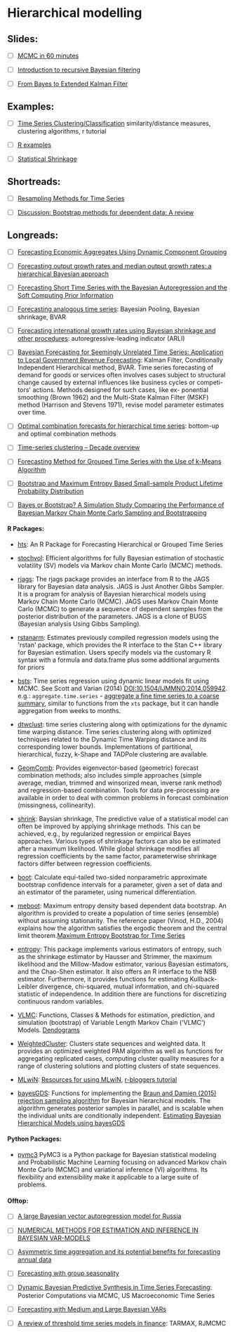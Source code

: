 # Hierarchical modelling

## Slides:

- [ ] [MCMC in 60 minutes](http://www.math.chalmers.se/~bodavid/GMRF2015/Lectures/F6slides.pdf)

- [ ] [Introduction to recursive Bayesian filtering](https://people.csail.mit.edu/mrub/talks/filtering.pdf)

- [ ] [From Bayes to Extended Kalman Filter](http://people.ciirc.cvut.cz/~hlavac/TeachPresEn/55AutonomRobotics/2015-05-04ReinsteinBayes-ekf.pdf)



## Examples:


- [ ] [Time Series Clustering/Classification](http://www.stat.unc.edu/faculty/pipiras/timeseries/Multivariate_6_-_Classification_Clustering_-_Menu.html#what_is_this_all_about)
similarity/distance measures, clustering algorithms, r tutorial


- [ ] [R examples](http://www.rdatamining.com/examples/hierarchical-clustering)

- [ ] [Statistical Shrinkage](https://eranraviv.com/shrinkage-in-statistics/)


## Shortreads:

- [ ] [Resampling Methods for Time Series](http://www-stat.wharton.upenn.edu/~stine/stat910/lectures/13_bootstrap.pdf)

- [ ] [Discussion: Bootstrap methods for dependent data: A review](http://mapageweb.umontreal.ca/goncals/documents/Goncalves-Politis-2011.pdf)



## Longreads:

- [ ] [Forecasting Economic Aggregates Using
Dynamic Component Grouping](https://mpra.ub.uni-muenchen.de/81585/1/MPRA_paper_81585.pdf)


- [ ] [Forecasting output growth rates and median output growth rates: a hierarchical Bayesian approach
](https://onlinelibrary.wiley.com/doi/pdf/10.1002/for.800)



- [ ] [Forecasting Short Time Series
with the Bayesian Autoregression
and the Soft Computing Prior Information](https://link.springer.com/chapter/10.1007/978-3-319-10765-3_10)










- [ ] [Forecasting analogous time series](http://citeseerx.ist.psu.edu/viewdoc/download?doi=10.1.1.519.6011&rep=rep1&type=pdf): Bayesian Pooling, Bayesian shrinkage, BVAR  


- [ ] [Forecasting international growth rates using Bayesian shrinkage and other procedures](https://www.sciencedirect.com/science/article/pii/0304407689900365): autoregressive-leading indicator (ARLI) 


- [ ] [Bayesian Forecasting for Seemingly Unrelated Time Series: Application to Local Government Revenue Forecasting](https://www.jstor.org/stable/2632644?seq=1#page_scan_tab_contents):
Kalman Filter,  Conditionally Independent Hierarchical method,  BVAR.  Time series forecasting of demand for goods or services
 often involves cases subject to structural change caused
 by external influences like business cycles or competi-
 tors' actions. Methods designed for such cases, like ex-
 ponential smoothing (Brown 1962) and the Multi-State
 Kalman Filter (MSKF) method (Harrison and Stevens
 1971), revise model parameter estimates over time.




- [ ] [Optimal combination forecasts for hierarchical time series](https://robjhyndman.com/papers/Hierarchical6.pdf):  bottom-up and optimal combination methods




- [ ] [Time-series clustering – Decade overview](https://www.sciencedirect.com/science/article/abs/pii/S0306437915000733) 


- [ ] [Forecasting Method for Grouped Time Series with the Use of k-Means Algorithm](https://arxiv.org/pdf/1509.04705.pdf)




- [ ] [Bootstrap and Maximum Entropy Based Small-sample
Product Lifetime Probability Distribution](https://ac.els-cdn.com/S2405896315003237/1-s2.0-S2405896315003237-main.pdf?_tid=8d1881b9-60f4-4175-8ee8-45b9fde1c368&acdnat=1541141244_8e2bc14c566774b43b8cd097e653bc11)



- [ ] [Bayes or Bootstrap? A Simulation Study Comparing the Performance of Bayesian Markov Chain Monte Carlo Sampling and Bootstrapping](https://academic.oup.com/mbe/article/20/2/255/1003275)


#### R Packages: 

- [hts](https://cran.r-project.org/web/packages/hts/vignettes/hts.pdf): An R Package for Forecasting Hierarchical or Grouped Time Series


- [stochvol](https://cran.r-project.org/web/packages/stochvol/stochvol.pdf): Efficient algorithms for fully Bayesian estimation of stochastic volatility (SV) models
via Markov chain Monte Carlo (MCMC) methods.

- [rjags](https://cran.r-project.org/web/packages/rjags/rjags.pdf): The rjags package provides an interface from R to the JAGS library for Bayesian data analysis.  JAGS is Just Another Gibbs Sampler. It is a program for analysis of Bayesian hierarchical models using Markov Chain Monte Carlo (MCMC). 
JAGS uses Markov Chain Monte Carlo (MCMC) to generate a sequence of dependent samples
from the posterior distribution of the parameters.
JAGS is a clone of BUGS (Bayesian analysis Using Gibbs Sampling). 

- [rstanarm](https://cran.r-project.org/web/packages/rstanarm/rstanarm.pdf):  Estimates previously compiled regression models using the 'rstan'
package, which provides the R interface to the Stan C++ library for Bayesian
estimation. Users specify models via the customary R syntax with a formula and
data.frame plus some additional arguments for priors


- [bsts](https://cran.r-project.org/web/packages/bsts/bsts.pdf): Time series regression 
using dynamic linear models fit using MCMC. See Scott and Varian (2014) <DOI:10.1504/IJMMNO.2014.059942>.
e.g.: ``aggregate.time.series`` - [aggregate a fine time series to a coarse summary](https://www.rdocumentation.org/packages/bsts/versions/0.8.0/topics/aggregate.time.series),
similar to functions from the ``xts`` package, but it can handle aggregation from weeks to months.

- [dtwclust](https://cran.r-project.org/web/packages/dtwclust/dtwclust.pdf): time series clustering along with optimizations for the dynamic time warping distance.
Time series clustering along with optimized techniques related
to the Dynamic Time Warping distance and its corresponding lower bounds.
Implementations of partitional, hierarchical, fuzzy, k-Shape and TADPole
clustering are available. 

- [GeomComb](https://cran.r-project.org/web/packages/GeomComb/GeomComb.pdf):
Provides eigenvector-based (geometric) forecast
combination methods; also includes simple approaches (simple average,
median, trimmed and winsorized mean, inverse rank method) and regression-based
combination. Tools for data pre-processing are available in order to deal with
common problems in forecast combination (missingness, collinearity).


- [shrink](https://cran.r-project.org/web/packages/shrink/shrink.pdf): Baysian shrinkage, The predictive value of a statistical model can often be improved
by applying shrinkage methods. This can be achieved, e.g., by regularized
regression or empirical Bayes approaches. Various types of shrinkage factors can
also be estimated after a maximum likelihood. While global shrinkage modifies
all regression coefficients by the same factor, parameterwise shrinkage factors
differ between regression coefficients. 


- [boot](https://cran.r-project.org/web/packages/boot/boot.pdf): Calculate equi-tailed 
two-sided nonparametric approximate bootstrap confidence intervals for a parameter,
given a set of data and an estimator of the parameter, using numerical differentiation.

- [meboot](https://cran.r-project.org/web/packages/meboot/meboot.pdf): Maximum entropy density based dependent data bootstrap.
An algorithm is provided to create a population of time series (ensemble)
without assuming stationarity. The reference paper (Vinod, H.D., 2004) explains
how the algorithm satisfies the ergodic theorem and the central limit theorem.[Maximum Entropy Bootstrap for Time Series](https://cran.r-project.org/web/packages/meboot/vignettes/meboot.pdf)

- [entropy](https://cran.r-project.org/web/packages/entropy/entropy.pdf): This package implements various estimators of entropy, such
as the shrinkage estimator by Hausser and Strimmer, the maximum likelihood
and the Millow-Madow estimator, various Bayesian estimators, and the
Chao-Shen estimator. It also offers an R interface to the NSB estimator.
Furthermore, it provides functions for estimating Kullback-Leibler divergence,
chi-squared, mutual information, and chi-squared statistic of independence.
In addition there are functions for discretizing continuous random variables.

- [VLMC](https://cran.r-project.org/web/packages/VLMC/VLMC.pdf):  Functions, Classes & Methods for estimation, prediction, and
simulation (bootstrap) of Variable Length Markov Chain ('VLMC') Models. [Dendograms](https://rdrr.io/cran/VLMC/man/as.dendrogram.vlmc.html)


- [WeightedCluster](https://cran.r-project.org/web/packages/WeightedCluster/WeightedCluster.pdf): Clusters state sequences and weighted data. It provides an optimized weighted PAM algorithm
as well as functions for aggregating replicated cases, computing cluster quality measures
for a range of clustering solutions and plotting clusters of state sequences.


- [MLwiN](https://cran.r-project.org/web/packages/R2MLwiN/R2MLwiN.pdf): [Resources for using MLwiN](http://www.bristol.ac.uk/cmm/software/mlwin/mlwin-resources.html#mlmbkgrd), [r-bloggers tutorial](https://www.r-bloggers.com/working-with-r2mlwin-part-1/)

- [bayesGDS](https://cran.r-project.org/web/packages/bayesGDS/bayesGDS.pdf): Functions for implementing the [Braun and Damien (2015) rejection
sampling algorithm](https://www.researchgate.net/publication/260003754_Scalable_Rejection_Sampling_for_Bayesian_Hierarchical_Models) for Bayesian hierarchical models. The algorithm generates
posterior samples in parallel, and is scalable when the individual units are
conditionally independent. [Estimating Bayesian Hierarchical Models using bayesGDS](https://cran.r-project.org/web/packages/bayesGDS/vignettes/bayesGDS.pdf)

#### Python Packages: 

- [pymc3](https://docs.pymc.io) PyMC3 is a Python package for Bayesian statistical modeling and Probabilistic Machine Learning focusing on advanced Markov chain Monte Carlo (MCMC) and variational inference (VI) algorithms. Its flexibility and extensibility make it applicable to a large suite of problems.





#### Offtop: 




- [ ] [A large Bayesian vector autoregression model for Russia ](http://www.cbr.ru/content/document/file/16690/wps_1_e.pdf)

- [ ] [NUMERICAL METHODS FOR ESTIMATION AND
INFERENCE IN BAYESIAN VAR-MODELS](https://onlinelibrary.wiley.com/doi/abs/10.1002/(SICI)1099-1255(199703)12:2<99::AID-JAE429>3.0.CO;2-A)







- [ ] [Asymmetric time aggregation and its potential benefits for forecasting annual data](https://link.springer.com/article/10.1007/s00181-014-0864-0)




- [ ] [Forecasting with group seasonality](https://pure.tue.nl/ws/files/1718873/200610743.pdf)


- [ ] [Dynamic Bayesian Predictive Synthesis in Time Series Forecasting](https://arxiv.org/pdf/1601.07463.pdf): Posterior Computations via MCMC,  US Macroeconomic Time Series



- [ ] [Forecasting with Medium and Large Bayesian VARs](http://ecares.ulb.ac.be/ecaresdocuments/seminars1011/koop.pdf)


- [ ] [A review of threshold time series models in
finance](http://intlpress.com/site/pub/files/_fulltext/journals/sii/2011/0004/0002/SII-2011-0004-0002-a012.pdf): TARMAX, RJMCMC




